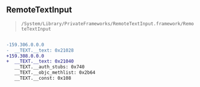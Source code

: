 ## RemoteTextInput

> `/System/Library/PrivateFrameworks/RemoteTextInput.framework/RemoteTextInput`

```diff

-159.306.0.0.0
-  __TEXT.__text: 0x21028
+159.308.0.0.0
+  __TEXT.__text: 0x21040
   __TEXT.__auth_stubs: 0x740
   __TEXT.__objc_methlist: 0x2b64
   __TEXT.__const: 0x108

```
